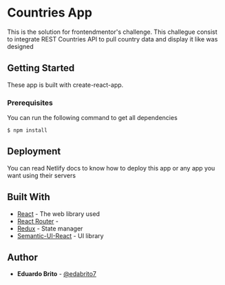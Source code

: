 # Countries App

This is  the solution for frontendmentor's challenge. This challegue consist to integrate REST Countries API to pull country data and display it like was designed

## Getting Started

These app is built with create-react-app. 

### Prerequisites

You can run the following command to get all dependencies 

```
$ npm install 
```

## Deployment

You can read Netlify docs to know how to deploy this app or any app you want using their servers

## Built With

* [React](https://es.reactjs.org/) - The web library used
* [React Router](https://reactrouter.com/web/guides/quick-start) -
* [Redux](https://redux.js.org/introduction/getting-started) - State manager
* [Semantic-UI-React](https://react.semantic-ui.com/) - UI library

## Author

* **Eduardo Brito** - [@edabrito7](https://github.com/edabrito7)


